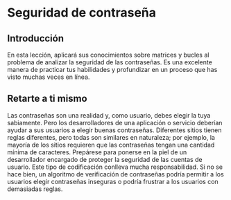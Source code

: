 # Seguridad de contraseña
## Introducción
En esta lección, aplicará sus conocimientos sobre matrices y bucles al problema de analizar la seguridad de las contraseñas. Es una excelente manera de practicar tus habilidades y profundizar en un proceso que has visto muchas veces en línea.

## Retarte a ti mismo
Las contraseñas son una realidad y, como usuario, debes elegir la tuya sabiamente. Pero los desarrolladores de una aplicación o servicio deberían ayudar a sus usuarios a elegir buenas contraseñas.
Diferentes sitios tienen reglas diferentes, pero todas son similares en naturaleza; por ejemplo, la mayoría de los sitios requieren que las contraseñas tengan una cantidad mínima de caracteres.
Prepárese para ponerse en la piel de un desarrollador encargado de proteger la seguridad de las cuentas de usuario. Este tipo de codificación conlleva mucha responsabilidad. Si no se hace bien, un algoritmo de verificación de contraseñas podría permitir a los usuarios elegir contraseñas inseguras o podría frustrar a los usuarios con demasiadas reglas.
